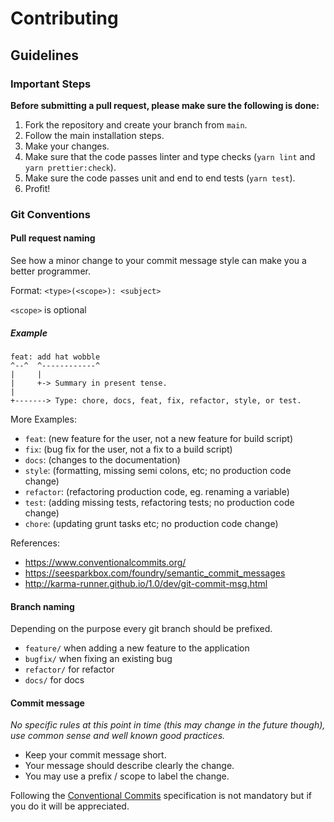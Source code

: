 # Contributing

## Guidelines

### Important Steps

**Before submitting a pull request, please make sure the following is done:**

1. Fork the repository and create your branch from `main`.
2. Follow the main installation steps.
3. Make your changes.
4. Make sure that the code passes linter and type checks (`yarn lint` and `yarn prettier:check`).
5. Make sure the code passes unit and end to end tests (`yarn test`).
6. Profit!

### Git Conventions

#### Pull request naming

See how a minor change to your commit message style can make you a better programmer.

Format: `<type>(<scope>): <subject>`

`<scope>` is optional

##### Example

```
feat: add hat wobble
^--^  ^------------^
|     |
|     +-> Summary in present tense.
|
+-------> Type: chore, docs, feat, fix, refactor, style, or test.
```

More Examples:

- `feat`: (new feature for the user, not a new feature for build script)
- `fix`: (bug fix for the user, not a fix to a build script)
- `docs`: (changes to the documentation)
- `style`: (formatting, missing semi colons, etc; no production code change)
- `refactor`: (refactoring production code, eg. renaming a variable)
- `test`: (adding missing tests, refactoring tests; no production code change)
- `chore`: (updating grunt tasks etc; no production code change)

References:

- https://www.conventionalcommits.org/
- https://seesparkbox.com/foundry/semantic_commit_messages
- http://karma-runner.github.io/1.0/dev/git-commit-msg.html

#### Branch naming

Depending on the purpose every git branch should be prefixed.

- `feature/` when adding a new feature to the application
- `bugfix/` when fixing an existing bug
- `refactor/` for refactor
- `docs/` for docs

#### Commit message

_No specific rules at this point in time (this may change in the future though), use common sense and well known good practices._

- Keep your commit message short.
- Your message should describe clearly the change.
- You may use a prefix / scope to label the change.

Following the [Conventional Commits](https://www.conventionalcommits.org/) specification is not mandatory but if you do it will be appreciated.
